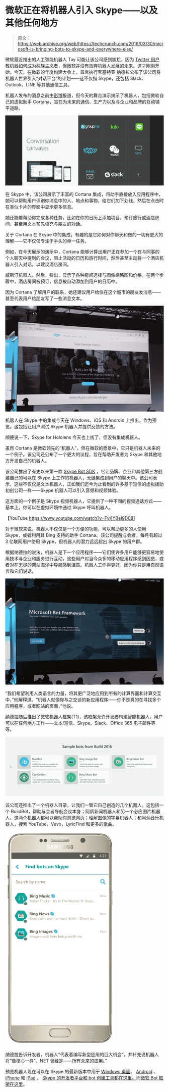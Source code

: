 # 微软正在将机器人引入 Skype——以及其他任何地方

> 原文：<https://web.archive.org/web/https://techcrunch.com/2016/03/30/microsoft-is-bringing-bots-to-skype-and-everywhere-else/>

微软最近推出的人工智能机器人 Tay 可能让该公司感到尴尬，因为 [Twitter 用户教机器如何成为种族主义者](https://web.archive.org/web/20230129104248/https://techcrunch.com/2016/03/24/microsoft-silences-its-new-a-i-bot-tay-after-twitter-users-teach-it-racism/)，但微软并没有放弃机器人发展的未来。这才刚刚开始。今天，在微软的年度构建大会上，首席执行官塞特亚·纳德拉公布了该公司将机器人世界引入“对话平台”的计划——这不仅指 Skype，还包括 Slack、Outlook、LINE 等其他通信工具。

机器人发布的消息之前由[彭博](https://web.archive.org/web/20230129104248/http://www.bloomberg.com/features/2016-microsoft-future-ai-chatbots/)报道，但今天的舞台演示揭示了机器人，包括微软自己的虚拟助手 Cortana，旨在为未来的通信、生产力以及与企业和品牌的互动铺平道路。

![Screen Shot 2016-03-30 at 1.14.20 PM](img/69c055b71dcf43f73f8dff9e761176cd.png)

在 Skype 中，该公司展示了丰富的 Cortana 集成，将助手直接放入应用程序中，她可以帮助用户识别你消息中的人、地点和事物，给它们加下划线，然后在点击时在类似卡片的界面中显示更多信息。

她还能够帮助你完成各种任务，比如在你的日历上添加项目，预订旅行或酒店房间，甚至用文本预先填充与朋友的对话。

关于 Cortana 在 Skype 中的集成，有趣的是它如何对你聊天和做的一切有更大的理解——它不仅仅专注于手头的单一任务。

例如，在今天展示的演示中，Cortana 能够计算出用户正在参加一个在与同事的个人聊天中提到的会议，阻止活动的日历和旅行时间，然后甚至主动将一个酒店机器人引入对话，以建议酒店房间。

威斯汀机器人，然后，弹出，显示了各种房间选择与图像缩略图和价格。在两个步骤中，酒店房间被预订，信息被自动添加到用户的日历中。

因为 Cortana 了解用户的联系，她还建议用户给住在这个城市的朋友发消息——甚至代表用户给朋友写了一些消息文本。

![O92A3068](img/2073f4d4b88caaf9f6fa20f62dfed84d.png)

机器人在 Skype 中的集成今天在 Windows、iOS 和 Android 上推出，作为预览。这包括让用户测试 Skype 机器人并提供反馈的方法。

顺便说一下，Skype for Hololens 今天也上线了，但没有集成机器人。

虽然 Cortana 是微软领先的“机器人”，但在微软的愿景中，它只是机器人未来的一个例子。该公司还公布了一个更大的议程，旨在帮助开发者为 Skype 和其他地方开发自己的机器人。

该公司推出了有史以来第一款 [Skype Bot SDK](https://web.archive.org/web/20230129104248/http://www.skype.com/developer?intcmp=blogs-_-generic-click-_-skype-bots-preview-comes-to-consumers-and-developers) ，它让品牌、企业和其他第三方创建自己的可以在 Skype 上工作的机器人，无缝集成到用户的聊天中。该公司表示，这些不仅仅是文本机器人，正如我们迄今为止看到的许多基于短信的虚拟援助初创公司一样——Skype 机器人可以引入音频和视频体验。

这方面的一个例子是 Skype 视频机器人，它提供了一种不同的视频通话方式——基本上，你可以在虚拟环境中通过 Skype 呼叫机器人。

【YouTube https://www.youtube.com/watch?v=FyKYBei9D08]

对于微软来说，机器人不仅仅是一个方便的功能，可以帮助更多的人使用 Skype，或者利用其 Bing 支持的助手 Cortana。该公司提醒与会者，每月有超过 3 亿联网用户使用 Skype，但机器人的潜力远远超出 Skype 的用户群。

根据纳德拉的说法，机器人是下一个应用程序——它们使许多用户能够更容易地使用技术与企业和服务进行互动，这些用户对当今众多的移动应用程序感到困惑，或者对在无尽的网站海洋中导航感到沮丧。机器人工作得更好，因为你只是用自然语言和它们说话。

![O92A3091](img/f61603c4039a836a0615858eb239983f.png)

“我们希望利用人类语言的力量，将其更广泛地应用到所有的计算界面和计算交互中，”他解释道。“机器人就像你与之交谈的新应用程序——你不是真的在寻找多个应用程序，或者网站的页面，”他说。

纳德拉随后推出了微软机器人框架(T1)，该框架允许开发者构建智能机器人，用户可以在任何地方工作——文本/短信、Skype、Slack、Office 365 电子邮件等等。

![Screen Shot 2016-03-30 at 1.29.17 PM](img/d37344e1c7dd5beb1e9c245b175e0cb1.png)

该公司还推出了一个机器人目录，让我们一瞥它自己创造的几个机器人。这包括一个 BuildBot，帮助与会者导航会议本身；阿炳新闻机器人和另一个必应图片机器人，这两个机器人都可以帮助你浏览网页；理解图像的字幕机器人；和阿炳音乐机器人，搜索 YouTube，Vevo，LyricFind 和更多的歌曲。

![android_botsearch_crop](img/1cdebae77cfef06c1d12aad8c87affaf.png)

纳德拉告诉开发者，机器人“代表着编写新型应用的巨大机会”，并补充说机器人将“像核心一样”。NET 曾经是——所有未来的应用。”

预览机器人现在可以在 Skype 的最新版本中用于 [Windows 桌面](https://web.archive.org/web/20230129104248/http://www.skype.com/go/download?intcmp=blogs-_-generic-click-_-skype-bots-preview-comes-to-consumers-and-developers)、 [Android](https://web.archive.org/web/20230129104248/https://play.google.com/store/apps/details?id=com.skype.raider) 、 [iPhone](https://web.archive.org/web/20230129104248/https://itunes.apple.com/in/app/skype/id304878510) 和 [iPad](https://web.archive.org/web/20230129104248/https://itunes.apple.com/app/skype-for-ipad/id442012681) 。 [Skype 的开发者平台和 bot 创建工具都在这里。](https://web.archive.org/web/20230129104248/http://www.skype.com/en/developer/?intcmp=blogs-_-generic-click-_-skype-bots-preview-comes-to-consumers-and-developers)而[微软 Bot 框架在这里](https://web.archive.org/web/20230129104248/https://dev.botframework.com/)。